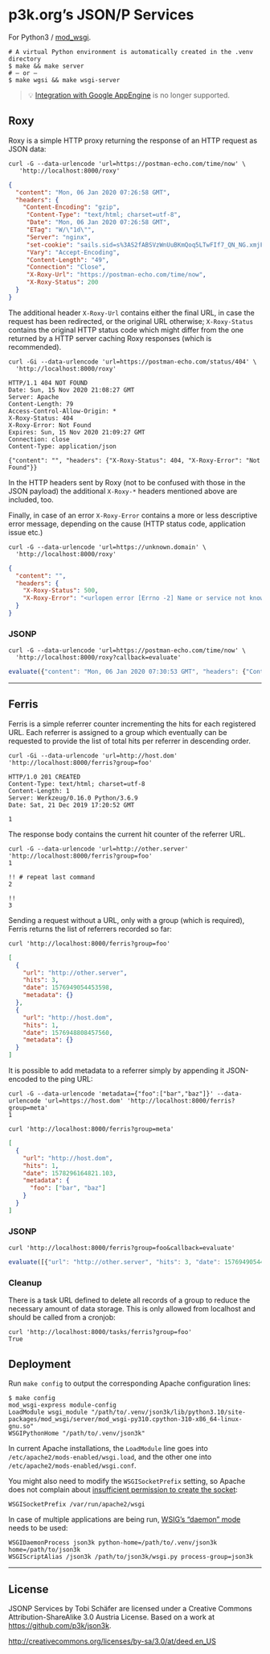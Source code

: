 # p3k.org’s JSON/P Services

For Python3 / [mod_wsgi](https://modwsgi.readthedocs.io).

```shell
# A virtual Python environment is automatically created in the .venv directory
$ make && make server
# — or —
$ make wgsi && make wsgi-server
```

> 💡 [Integration with Google AppEngine](https://github.com/p3k/json3k/tree/gae) is no longer supported.

## Roxy

Roxy is a simple HTTP proxy returning the response of an HTTP request as JSON data:

```shell
curl -G --data-urlencode 'url=https://postman-echo.com/time/now' \
   'http://localhost:8000/roxy'
```

```json
{
  "content": "Mon, 06 Jan 2020 07:26:58 GMT",
  "headers": {
    "Content-Encoding": "gzip",
     "Content-Type": "text/html; charset=utf-8",
     "Date": "Mon, 06 Jan 2020 07:26:58 GMT",
     "ETag": "W/\"1d\"",
     "Server": "nginx",
     "set-cookie": "sails.sid=s%3AS2fABSVzWnUuBKmQoq5LTwFIf7_QN_NG.xmjFxEuq5w2mVp9DLrknr6tNryVW4JnGO4u5N%2F8dk58; Path=/; HttpOnly",
     "Vary": "Accept-Encoding",
     "Content-Length": "49",
     "Connection": "Close",
     "X-Roxy-Url": "https://postman-echo.com/time/now",
     "X-Roxy-Status": 200
  }
}
```

The additional header `X-Roxy-Url` contains either the final URL, in case the request has been redirected, or the original URL otherwise; `X-Roxy-Status` contains the original HTTP status code which might differ from the one returned by a HTTP server caching Roxy responses (which is recommended).

```shell
curl -Gi --data-urlencode 'url=https://postman-echo.com/status/404' \
  'http://localhost:8000/roxy'
```

```plain
HTTP/1.1 404 NOT FOUND
Date: Sun, 15 Nov 2020 21:08:27 GMT
Server: Apache
Content-Length: 79
Access-Control-Allow-Origin: *
X-Roxy-Status: 404
X-Roxy-Error: Not Found
Expires: Sun, 15 Nov 2020 21:09:27 GMT
Connection: close
Content-Type: application/json

{"content": "", "headers": {"X-Roxy-Status": 404, "X-Roxy-Error": "Not Found"}}
```

In the HTTP headers sent by Roxy (not to be confused with those in the JSON payload) the additional `X-Roxy-*` headers mentioned above are included, too.

Finally, in case of an error `X-Roxy-Error` contains a more or less descriptive error message, depending on the cause (HTTP status code, application issue etc.)

```shell
curl -G --data-urlencode 'url=https://unknown.domain' \
  'http://localhost:8000/roxy'
```

```json
{
  "content": "",
  "headers": {
    "X-Roxy-Status": 500,
    "X-Roxy-Error": "<urlopen error [Errno -2] Name or service not known>"
  }
}
```

### JSONP

```shell
curl -G --data-urlencode 'url=https://postman-echo.com/time/now' \
  'http://localhost:8000/roxy?callback=evaluate'
```

```js
evaluate({"content": "Mon, 06 Jan 2020 07:30:53 GMT", "headers": {"Content-Encoding": "gzip", "Content-Type": "text/html; charset=utf-8", "Date": "Mon, 06 Jan 2020 07:30:53 GMT", "ETag": "W/\"1d\"", "Server": "nginx", "set-cookie": "sails.sid=s%3AsPZWnJe5WvmBOFj4iIydYgPGVcx-zccy.VKP6VA7uRXxkYqk%2FuwCCR9aUnMnb2BfmppSs5sC92es; Path=/; HttpOnly", "Vary": "Accept-Encoding", "Content-Length": "49", "Connection": "Close", "X-Roxy-Url": "https://postman-echo.com/time/now", "X-Roxy-Status": 200}})
```

---

## Ferris

Ferris is a simple referrer counter incrementing the hits for each registered URL. Each referrer is assigned to a group which eventually can be requested to provide the list of total hits per referrer in descending order.

```shell
curl -Gi --data-urlencode 'url=http://host.dom' 'http://localhost:8000/ferris?group=foo'

HTTP/1.0 201 CREATED
Content-Type: text/html; charset=utf-8
Content-Length: 1
Server: Werkzeug/0.16.0 Python/3.6.9
Date: Sat, 21 Dec 2019 17:20:52 GMT

1
```

The response body contains the current hit counter of the referrer URL.

```shell
curl -G --data-urlencode 'url=http://other.server' 'http://localhost:8000/ferris?group=foo'
1

!! # repeat last command
2

!!
3
```

Sending a request without a URL, only with a group (which is required), Ferris returns the list of referrers recorded so far:

```shell
curl 'http://localhost:8000/ferris?group=foo'
```

```json
[
  {
    "url": "http://other.server",
    "hits": 3,
    "date": 1576949054453598,
    "metadata": {}
  },
  {
    "url": "http://host.dom",
    "hits": 1,
    "date": 1576948808457560,
    "metadata": {}
  }
]
```

It is possible to add metadata to a referrer simply by appending it JSON-encoded to the ping URL:

```shell
curl -G --data-urlencode 'metadata={"foo":["bar","baz"]}' --data-urlencode 'url=https://host.dom' 'http://localhost:8000/ferris?group=meta'
1
```

```shell
curl 'http://localhost:8000/ferris?group=meta'
```

```json
[
  {
    "url": "http://host.dom",
    "hits": 1,
    "date": 1578296164821.103,
    "metadata": {
      "foo": ["bar", "baz"]
    }
  }
]
```

### JSONP

```shell
curl 'http://localhost:8000/ferris?group=foo&callback=evaluate'
```

```js
evaluate([{"url": "http://other.server", "hits": 3, "date": 1576949054453598}, {"url": "http://host.dom", "hits": 1, "date": 1576948808457560}])
```

### Cleanup

There is a task URL defined to delete all records of a group to reduce the necessary amount of data storage. This is only allowed from localhost and should be called from a cronjob:

```shell
curl 'http://localhost:8000/tasks/ferris?group=foo'
True
```

## Deployment

Run `make config` to output the corresponding Apache configuration lines:

```shell
$ make config
mod_wsgi-express module-config
LoadModule wsgi_module "/path/to/.venv/json3k/lib/python3.10/site-packages/mod_wsgi/server/mod_wsgi-py310.cpython-310-x86_64-linux-gnu.so"
WSGIPythonHome "/path/to/.venv/json3k"
```

In current Apache installations, the `LoadModule` line goes into `/etc/apache2/mods-enabled/wsgi.load`, and the other one into `/etc/apache2/mods-enabled/wsgi.conf`.

You might also need to modify the `WSGISocketPrefix` setting, so Apache does not complain about [insufficient permission to create the socket](https://modwsgi.readthedocs.io/en/develop/user-guides/configuration-issues.html#location-of-unix-sockets):

```apache2
WSGISocketPrefix /var/run/apache2/wsgi
```

In case of multiple applications are being run, [WSIGʼs “daemon” mode](https://modwsgi.readthedocs.io/en/develop/user-guides/configuration-guidelines.html#defining-process-groups) needs to be used:

```apache2
WSGIDaemonProcess json3k python-home=/path/to/.venv/json3k home=/path/to/json3k
WSGIScriptAlias /json3k /path/to/json3k/wsgi.py process-group=json3k
```

---

## License

JSONP Services by Tobi Schäfer are licensed under a Creative Commons Attribution-ShareAlike 3.0 Austria License. Based on a work at <https://github.com/p3k/json3k>.

<http://creativecommons.org/licenses/by-sa/3.0/at/deed.en_US>
